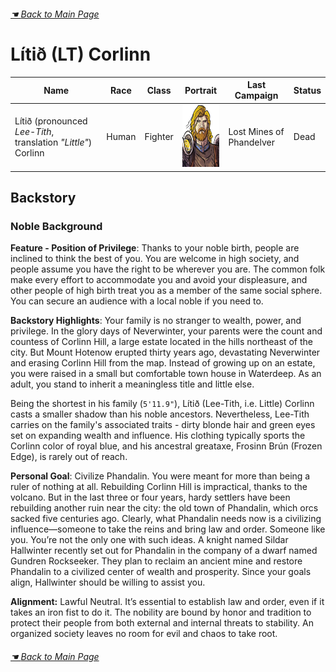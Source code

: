 ###### [&#9754; _Back to Main Page_](https://jackphillipsjmu.github.io/dnd)

# Lítið (LT) Corlinn

| Name                  | Race       | Class   | Portrait            | Last Campaign | Status |
| --------------------- | ---------- | ------------- | ------------- | --------------| -------|
| Lítið (pronounced _Lee-Tith_, translation _"Little"_) Corlinn | Human      | Fighter    | <img src="img/lt_portrait.jpeg" width="100" height="100"> | Lost Mines of Phandelver| Dead |

## Backstory
### Noble Background
**Feature - Position of Privilege**:
Thanks to your noble birth, people are inclined to think the best of you. You are welcome in high society, and people assume you have the right to be wherever you are. The common folk make every effort to accommodate you and avoid your displeasure, and other people of high birth treat you as a member of the same social sphere. You can secure an audience with a local noble if you need to.

**Backstory Highlights**: Your family is no stranger to wealth, power, and privilege. In the glory days of Neverwinter, your parents were the count and countess of Corlinn Hill, a large estate located in the hills northeast of the city. But Mount Hotenow erupted thirty years ago, devastating Neverwinter and erasing Corlinn Hill from the map. Instead of growing up on an estate, you were raised in a small but comfortable town house in Waterdeep. As an adult, you stand to inherit a meaningless title and little else.

Being the shortest in his family (`5'11.9"`), Lítið (Lee-Tith, i.e. Little) Corlinn casts a smaller shadow than his noble ancestors. Nevertheless, Lee-Tith carries on the family's associated traits - dirty blonde hair and green eyes set on expanding wealth and influence. His clothing typically sports the Corlinn color of royal blue, and his ancestral greataxe, Frosinn Brún (Frozen Edge), is rarely out of reach.

**Personal Goal**: Civilize Phandalin. You were meant for more than being a ruler of nothing at all. Rebuilding Corlinn Hill is impractical, thanks to the volcano. But in the last three or four years, hardy settlers have been rebuilding another ruin near the city: the old town of Phandalin, which orcs sacked five centuries ago. Clearly, what Phandalin needs  now is a civilizing influence—someone to take the reins and bring law and order. Someone like you. You’re not the only one with such ideas. A knight named Sildar Hallwinter recently set out for Phandalin in the company of a dwarf named Gundren Rockseeker. They plan to reclaim an ancient mine and restore Phandalin to a civilized center of wealth and prosperity. Since your goals align, Hallwinter should be willing to assist you.

**Alignment:** Lawful Neutral. It’s essential to establish law and order, even if it takes an iron fist to do it. The nobility are bound by honor and tradition to protect their people from both external and internal threats to stability. An organized society leaves no room for evil and chaos to take root.

###### [&#9754; _Back to Main Page_](https://jackphillipsjmu.github.io/dnd)
